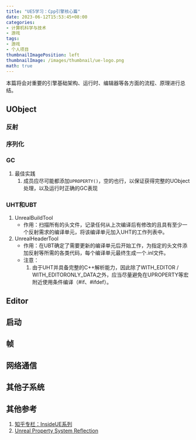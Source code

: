 ```yaml
---
title: "UE5学习：Cpp引擎核心篇"
date: 2023-06-12T15:53:45+08:00
categories:
- 计算机科学与技术
- 游戏
tags:
- 游戏
- 个人项目
thumbnailImagePosition: left
thumbnailImage: /images/thumbnail/ue-logo.png
math: true
---
```

本篇将会对重要的引擎基础架构、运行时、编辑器等各方面的流程、原理进行总结。
<!--more-->
## UObject
### 反射

### 序列化

### GC
1. 最佳实践
   1. 成员应尽可能都添加```UPROPERTY()```，空的也行，以保证获得完整的UObject处理，以及运行时正确的GC表现

### UHT和UBT
1. UnrealBuildTool
   - 作用：扫描所有的头文件，记录任何从上次编译后有修改的且具有至少一个反射需求的编译单元，将该编译单元加入UHT的工作列表中。
2. UnrealHeaderTool
   - 作用：在UBT确定了需要更新的编译单元后开始工作，为指定的头文件添加反射等所需的各类代码，每个编译单元最终生成一个.inl文件。
   - 注意：
        1. 由于UHT并具备完整的C++解析能力，因此除了WITH_EDITOR / WITH_EDITORONLY_DATA之外，应当尽量避免在UPROPERTY等宏附近使用条件编译（#if、#ifdef）。


## Editor

## 启动

## 帧

## 网络通信

## 其他子系统

## 其他参考
1. [知乎专栏：InsideUE系列](https://www.zhihu.com/column/insideue4)
2. [Unreal Property System Reflection](https://www.unrealengine.com/zh-CN/blog/unreal-property-system-reflection)